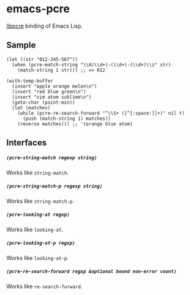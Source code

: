 # emacs-pcre

[libpcre](http://www.pcre.org/) binding of Emacs Lisp.

## Sample

``` emacs-lisp
(let ((str "012-345-567"))
  (when (pcre-match-string "\\A(\\d+)-(\\d+)-(\\d+)\\z" str)
    (match-string 1 str))) ;; => 012

(with-temp-buffer
  (insert "apple orange melon\n")
  (insert "red blue green\n")
  (insert "vim atom sublime\n")
  (goto-char (point-min))
  (let (matches)
    (while (pcre-re-search-forward "^\\S+ ([^[:space:]]+)" nil t)
      (push (match-string 1) matches))
    (reverse matches))) ;; '(orange blue atom)
```

## Interfaces

##### `(pcre-string-match regexp string)`

Works like `string-match`.

##### `(pcre-string-match-p regexp string)`

Works like `string-match-p`.

##### `(pcre-looking-at regxp)`

Works like `looking-at`.

##### `(pcre-looking-at-p regxp)`

Works like `looking-at-p`.

##### `(pcre-re-search-forward regxp &optional bound non-error count)`

Works like `re-search-forward`.
